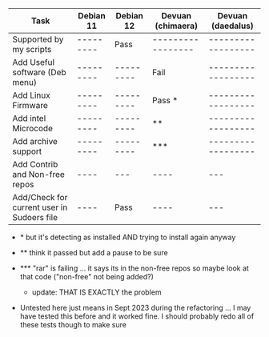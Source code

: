 | Task                                       | Debian 11 | Debian 12 | Devuan (chimaera) | Devuan (daedalus)  |
| ------------------------------------------ | --------- | --------- | ----------------- | ------------------ |
| Supported by my scripts                    | --------- | Pass      | ----------------- | ------------------ |
| Add Useful software (Deb menu)             | --------- | --------- | Fail              | ------------------ |
| Add Linux Firmware                         | --------- | --------- | Pass \*           | ------------------ |
| Add intel Microcode                        | --------- | --------- | \*\*              | ------------------ |
| Add archive support                        | --------- | --------- | \*\*\*            | ------------------ |
| Add Contrib and Non-free repos             | ----      | ---       | ----              | ---                |
| Add/Check for current user in Sudoers file | ----      | Pass      | ----              | ---                |

- \* but it's detecting as installed AND trying to install again anyway
- \*\* think it passed but add a pause to be sure
- \*\*\* "rar" is failing ... it says its in the non-free repos so maybe look at that code ("non-free" not being added?)

  - update: THAT IS EXACTLY the problem

- Untested here just means in Sept 2023 during the refactoring ... I may have tested this before and it worked fine. I should probably redo all of these tests though to make sure
